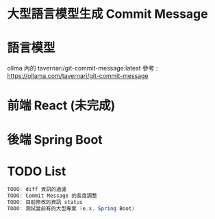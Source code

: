 # 大型語言模型生成 Commit Message
# 語言模型
ollma 內的 tavernari/git-commit-message:latest
參考 : https://ollama.com/tavernari/git-commit-message
# 前端 React (未完成)
# 後端 Spring Boot
# TODO List
```Java
TODO: diff 資訊的過濾
TODO: Commit Message 的長度調整
TODO: 目前修改的資訊 status
TODO: 測試當前有的大型專案 (e.x. Spring Boot)
```